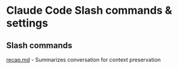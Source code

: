 # Claude Code Slash commands & settings

## Slash commands

[recap.md](https://raw.githubusercontent.com/RensTillmann/claude-code/refs/heads/main/.claude/commands/recap.md) - Summarizes conversation for context preservation
